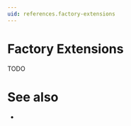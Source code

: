 ```yaml
---
uid: references.factory-extensions
---
```

# Factory Extensions

TODO

# See also

- [](xref:how-to-guides.create-a-factory-extension)
